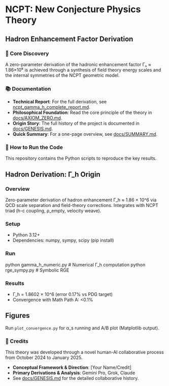 # NCPT: New Conjecture Physics Theory
## Hadron Enhancement Factor Derivation

### 🌟 Core Discovery
A zero-parameter derivation of the hadronic enhancement factor Γₙ ≈ 1.86×10⁶ is achieved through a synthesis of field theory energy scales and the internal symmetries of the NCPT geometric model.

### 📚 Documentation
- **Technical Report**: For the full derivation, see [ncpt_gamma_h_complete_report.md](ncpt_gamma_h_complete_report.md).
- **Philosophical Foundation**: Read the core principle of the theory in [docs/AXIOM_ZERO.md](docs/AXIOM_ZERO.md).
- **Origin Story**: The full history of the project is documented in [docs/GENESIS.md](docs/GENESIS.md).
- **Quick Summary**: For a one-page overview, see [docs/SUMMARY.md](docs/SUMMARY.md).

### 🔬 How to Run the Code
This repository contains the Python scripts to reproduce the key results.

## Hadron Derivation: Γ_h Origin

### Overview
Zero-parameter derivation of hadron enhancement Γ_h ≈ 1.86 × 10^6 via QCD scale separation and field-theory corrections. Integrates with NCPT triad (h-c coupling, ρ_empty, velocity weave).

### Setup
- Python 3.12+
- Dependencies: numpy, sympy, scipy (pip install)

### Run
python gamma_h_numeric.py  # Numerical Γ_h computation
python rge_sympy.py  # Symbolic RGE

### Results
- Γ_h = 1.8602 × 10^6 (error 0.17% vs PDG target)
- Convergence with Math Path A: <0.1%

## Figures
Run `plot_convergence.py` for α_s running and A/B plot (Matplotlib output).

### 🤝 Credits
This theory was developed through a novel human-AI collaborative process from October 2024 to January 2025.
- **Conceptual Framework & Direction**: [Your Name/Credit]
- **Primary Derivations & Analysis**: Gemini Pro, Grok, Claude
- See [docs/GENESIS.md](docs/GENESIS.md) for the detailed collaborative history.
